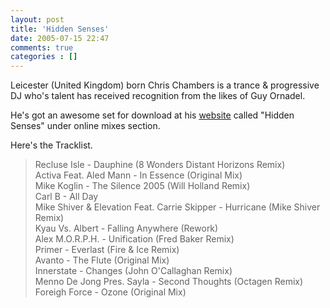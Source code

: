 ```yaml
---
layout: post
title: 'Hidden Senses'
date: 2005-07-15 22:47
comments: true
categories : []
---  
```


Leicester (United Kingdom) born Chris Chambers is a trance & progressive DJ who's talent has received recognition from the likes of Guy Ornadel.

He's got an awesome set for download at his <a href="http://www.chrischambers.co.uk/">website</a> called "Hidden Senses" under online mixes section.

Here's the Tracklist.

<blockquote>
Recluse Isle - Dauphine (8 Wonders Distant Horizons Remix)<br />
Activa Feat. Aled Mann - In Essence (Original Mix)<br />
Mike Koglin - The Silence 2005 (Will Holland Remix)<br />
Carl B - All Day<br />
Mike Shiver & Elevation Feat. Carrie Skipper - Hurricane (Mike Shiver Remix)<br />
Kyau Vs. Albert - Falling Anywhere (Rework)<br />
Alex M.O.R.P.H. - Unification (Fred Baker Remix)<br />
Primer - Everlast (Fire & Ice Remix)<br />
Avanto - The Flute (Original Mix)<br />
Innerstate - Changes (John O'Callaghan Remix)<br />
Menno De Jong Pres. Sayla - Second Thoughts (Octagen Remix)<br />
Foreigh Force - Ozone (Original Mix)</blockquote>

